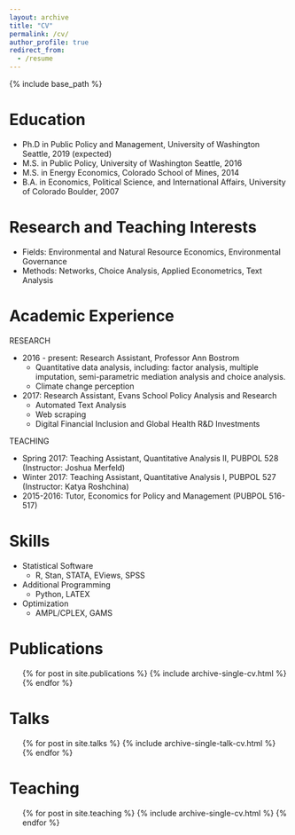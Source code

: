 ```yaml
---
layout: archive
title: "CV"
permalink: /cv/
author_profile: true
redirect_from:
  - /resume
---
```


{% include base_path %}

# Education
* Ph.D in Public Policy and Management, University of Washington Seattle, 2019 (expected)
* M.S. in Public Policy, University of Washington Seattle, 2016
* M.S. in Energy Economics, Colorado School of Mines, 2014
* B.A. in Economics, Political Science, and International Affairs, University of Colorado Boulder, 2007

# Research and Teaching Interests
* Fields: Environmental and Natural Resource Economics, Environmental Governance
* Methods: Networks, Choice Analysis, Applied Econometrics, Text Analysis

# Academic Experience
RESEARCH
* 2016 - present: Research Assistant, Professor Ann Bostrom
  * Quantitative data analysis, including: factor analysis, multiple imputation, semi-parametric mediation analysis and choice analysis.
  * Climate change perception
* 2017: Research Assistant, Evans School Policy Analysis and Research
  * Automated Text Analysis
  * Web scraping
  * Digital Financial Inclusion and Global Health R&D Investments

TEACHING
* Spring 2017: Teaching Assistant, Quantitative Analysis II, PUBPOL 528 (Instructor: Joshua Merfeld)
* Winter 2017: Teaching Assistant, Quantitative Analysis I, PUBPOL 527 (Instructor: Katya Roshchina)
* 2015-2016: Tutor, Economics for Policy and Management (PUBPOL 516-517)

# Skills
* Statistical Software
  * R, Stan, STATA, EViews, SPSS
* Additional Programming
  * Python, LATEX
* Optimization
  * AMPL/CPLEX, GAMS

# Publications

  <ul>{% for post in site.publications %}
    {% include archive-single-cv.html %}
  {% endfor %}</ul>
  
# Talks
  <ul>{% for post in site.talks %}
    {% include archive-single-talk-cv.html %}
  {% endfor %}</ul>
  
# Teaching
  <ul>{% for post in site.teaching %}
    {% include archive-single-cv.html %}
  {% endfor %}</ul>
  

